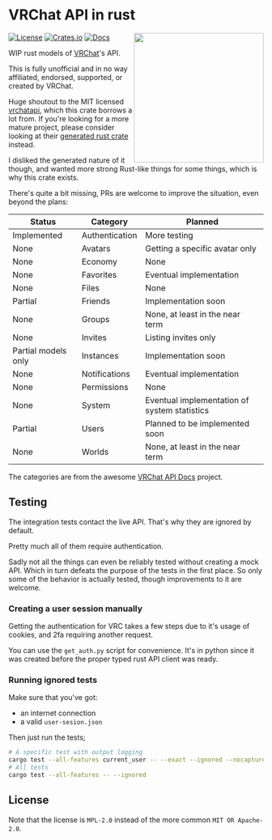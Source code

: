 # VRChat API in rust

<img align="right" width="256" height="256" src="https://github.com/onlivfe/vrc_rs/raw/main/logo.png"/>

[![License](https://img.shields.io/crates/l/vrc.svg)](https://github.com/onlivfe/vrc_rs/src/LICENSE)
[![Crates.io](https://img.shields.io/crates/v/vrc.svg)](https://crates.io/crates/vrc)
[![Docs](https://docs.rs/vrc/badge.svg)](https://docs.rs/crate/vrc/)

WIP rust models of [VRChat](https://store.steampowered.com/app/438100/VRChat/)'s API.

This is fully unofficial and in no way affiliated, endorsed, supported, or created by VRChat.

Huge shoutout to the MIT licensed [vrchatapi](https://vrchatapi.github.io), which this crate borrows a lot from.
If you're looking for a more mature project, please consider looking at their [generated rust crate](https://github.com/vrchatapi/vrchatapi-rust) instead.

I disliked the generated nature of it though, and wanted more strong Rust-like things for some things, which is why this crate exists.

There's quite a bit missing, PRs are welcome to improve the situation, even beyond the plans:

| Status | Category | Planned |
| --- | --- | --- |
| Implemented | Authentication | More testing |
| None | Avatars | Getting a specific avatar only |
| None | Economy | None |
| None | Favorites | Eventual implementation |
| None | Files | None |
| Partial | Friends | Implementation soon |
| None | Groups | None, at least in the near term |
| None | Invites | Listing invites only |
| Partial models only | Instances | Implementation soon |
| None | Notifications | Eventual implementation |
| None | Permissions | None |
| None | System | Eventual implementation of system statistics |
| Partial | Users | Planned to be implemented soon |
| None | Worlds | None, at least in the near term |

The categories are from the awesome [VRChat API Docs](https://vrchatapi.github.io/docs/api/) project.

## Testing

The integration tests contact the live API.
That's why they are ignored by default.

Pretty much all of them require authentication.

Sadly not all the things can even be reliably tested without creating a mock API.
Which in turn defeats the purpose of the tests in the first place.
So only some of the behavior is actually tested, though improvements to it are welcome.

### Creating a user session manually

Getting the authentication for VRC takes a few steps due to it's usage of cookies, and 2fa requiring another request.

You can use the `get_auth.py` script for convenience.
It's in python since it was created before the proper typed rust API client was ready.

### Running ignored tests

Make sure that you've got:

- an internet connection
- a valid `user-sesion.json`

Then just run the tests;

```sh
# A specific test with output logging
cargo test --all-features current_user -- --exact --ignored --nocapture
# All tests
cargo test --all-features -- --ignored
```

## License

Note that the license is `MPL-2.0` instead of the more common `MIT OR Apache-2.0`.
